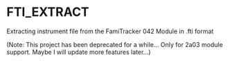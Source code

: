 # FTI_EXTRACT
Extracting instrument file from the FamiTracker 042 Module in .fti format

(Note: This project has been deprecated for a while... Only for 2a03 module support. Maybe I will update more features later...)
